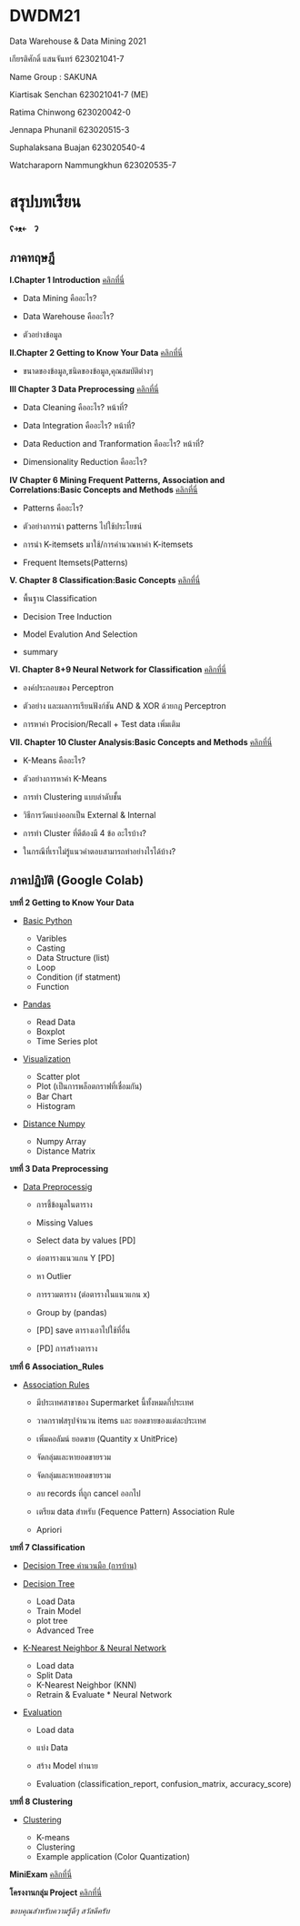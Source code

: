 # DWDM21
Data Warehouse &amp; Data Mining 2021

เกียรติศักดิ์ แสนจันทร์ 623021041-7

Name Group : SAKUNA

Kiartisak Senchan 623021041-7 (ME)

Ratima Chinwong 623020042-0

Jennapa Phunanil 623020515-3

Suphalaksana Buajan 623020540-4

Watcharaporn Nammungkhun 623020535-7

# สรุปบทเรียน 
  **ʕ￫ᴥ￩　ʔ** 
## ภาคทฤษฎี    
**Ⅰ.Chapter 1 Introduction** [คลิกที่นี่](https://github.com/team0243/DWDM21)

   * Data Mining คืออะไร?

   * Data Warehouse คืออะไร?

   * ตัวอย่างข้อมูล



**Ⅱ.Chapter 2 Getting to Know Your Data** [คลิกที่นี่](https://github.com/team0243/DWDM21/blob/main/Chapter2.pdf)


   * ขนาดของข้อมูล,ชนิดของข้อมูล,คุณสมบัติต่างๆ

**Ⅲ  Chapter 3 Data Preprocessing**
[คลิกที่นี่](https://github.com/team0243/DWDM21/blob/main/Chapter3.pdf)


  * Data Cleaning คืออะไร? หน้าที่?

  * Data Integration คืออะไร? หน้าที่?

  * Data Reduction and Tranformation คืออะไร? หน้าที่?

  * Dimensionality Reduction คืออะไร?

**Ⅳ Chapter 6 Mining Frequent Patterns, Association and Correlations:Basic Concepts and Methods**
[คลิกที่นี่](https://github.com/team0243/DWDM21/blob/main/Chapter6.pdf)

  * Patterns คืออะไร?

  * ตัวอย่างการนำ patterns ไปใช้ประโยชน์

  * การนำ K-itemsets มาใช้/การคำนวณหาค่า K-itemsets

  * Frequent Itemsets(Patterns)

**Ⅴ. Chapter 8 Classification:Basic Concepts**
[คลิกที่นี่](https://github.com/team0243/DWDM21/blob/main/Chapter7_Classification_Lecture.pdf)


   
  * พื้นฐาน Classification
    
  * Decision Tree Induction
    
  * Model Evalution And Selection 
    
  * summary
 
 
**Ⅵ. Chapter 8+9 Neural Network for Classification**
[คลิกที่นี่](https://github.com/team0243/DWDM21/blob/main/Chap7-8%20Neural%20Network%20%26%20Confusion%20Matrix.pdf)

   * องค์ประกอบของ Perceptron

   * ตัวอย่าง และผลการเรียนฟังก์ชัน AND & XOR ด้วยกฏ Perceptron

   * การหาค่า Procision/Recall + Test data เพิ่มเติม

**Ⅶ. Chapter 10 Cluster Analysis:Basic Concepts and Methods**
[คลิกที่นี่](https://github.com/team0243/DWDM21/blob/main/Chapter10.pdf)

  * K-Means คืออะไร?

  * ตัวอย่างการหาค่า K-Means

  * การทำ Clustering แบบลำดับชั้น

 * วิธีการวัดแบ่งออกเป็น External & Internal

  * การทำ Cluster ที่ดีต้องมี 4 ข้อ อะไรบ้าง?

 * ในกรณีที่เราไม่รู้แนวคำตอบสามารถทำอย่างไรได้บ้าง?

## ภาคปฏิบัติ (Google Colab)

**บทที่ 2 Getting to Know Your Data**

  *  [Basic Python](https://github.com/team0243/DWDM21/blob/main/Data101_(Chapter2).ipynb)
       * Varibles
       * Casting
       * Data Structure (list)
       * Loop
       * Condition (if statment)
       * Function
  *  [Pandas](https://github.com/team0243/DWDM21/blob/main/Data102(Chapter2).ipynb)
       * Read Data
       * Boxplot
       * Time Series plot
 * [Visualization](https://github.com/team0243/DWDM21/blob/main/Data_Visualization.ipynb)

   * Scatter plot
    * Plot (เป็นการพล็อตกราฟที่เชื่อมกัน)
    * Bar Chart
    * Histogram
 * [Distance Numpy](https://github.com/team0243/DWDM21/blob/main/Distance_Numpy.ipynb)
    * Numpy Array
    * Distance Matrix
  
**บทที่ 3 Data Preprocessing**
   * [Data Preprocessig](https://github.com/team0243/DWDM21/blob/main/Data103(Chapter3).ipynb)
   
     * การชี้ข้อมูลในตาราง
       
     * Missing Values
       
     * Select data by values [PD]
        
     * ต่อตารางแนวแกน Y [PD]
      
     * หา Outlier
     
     * การรวมตาราง (ต่อตารางในแนวแกน x)
   
     * Group by (pandas)
   
     * [PD] save ตารางเอาไปใช้ที่อื่น
       
     * [PD] การสร้างตาราง
         
         
**บทที่ 6 Association_Rules**
   * [Association Rules](https://github.com/team0243/DWDM21/blob/main/Chapter6_Association_Rules.ipynb)
   
     * มีประเทศสาขาของ Supermarket นี้ทั้งหมดกี่ประเทศ
     
     * วาดกราฟสรุปจำนวน items และ ยอดขายของแต่ละประเทศ

     * เพิ่มคอลัมน์ ยอดขาย (Quantity x UnitPrice)

     * จัดกลุ่มและหายอดขายรวม

     * จัดกลุ่มและหายอดขายรวม

     * ลบ records ที่ถูก cancel ออกไป

     * เตรียม data สำหรับ (Fequence Pattern) Association Rule

     * Apriori


**บทที่ 7 Classification**
  * [Decision Tree คำนวนมือ (การบ้าน)](https://github.com/team0243/DWDM21/blob/main/%E0%B8%81%E0%B8%B2%E0%B8%A3%E0%B8%9A%E0%B9%89%E0%B8%B2%E0%B8%99%20Decision%20Tree-%E0%B8%9C%E0%B8%AA%E0%B8%B2%E0%B8%99.pdf)
  * [Decision Tree](https://github.com/team0243/DWDM21/blob/main/Chapter7_Classification(Decision).ipynb)

      *  Load Data
     *   Train Model
      *  plot tree
     *   Advanced Tree
  * [K-Nearest Neighbor & Neural Network](https://github.com/team0243/DWDM21/blob/main/Chap_7_Classification_(KNN_NN).ipynb)
  
      *  Load data
      *  Split Data
       *  K-Nearest Neighbor (KNN)
       *  Retrain & Evaluate
        * Neural Network
     
   * [Evaluation](https://github.com/team0243/DWDM21/blob/main/Chap7_Classification_(Evaluation).ipynb)
   
        *  Load data
         
        *  แบ่ง Data
        
        *  สร้าง Model ทำนาย
         
        *  Evaluation (classification_report, confusion_matrix, accuracy_score)



**บทที่ 8 Clustering**
  * [Clustering](https://github.com/team0243/DWDM21/blob/main/Chap8_Clustering.ipynb)
      
      * K-means
      * Clustering
      * Example application (Color Quantization)


**MiniExam**
[คลิกที่นี่](https://github.com/team0243/DWDM21/blob/main/MiniExam.ipynb)

**โครงงานกลุ่ม Project**
[คลิกที่นี่](https://github.com/team0243/DWDM21/blob/main/Project_SUKUNA.ipynb)

*ขอบคุณสำหรับความรู้ดีๆ สวัสดีครับ*






 




